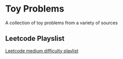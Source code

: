 # Toy Problems
A collection of toy problems from a variety of sources

## Leetcode Playslist
[Leetcode medium difficulty playlist](https://leetcode.com/problemset/all/?difficulty=Medium&filterByEditorial=true&listId=wpwgkgt)
